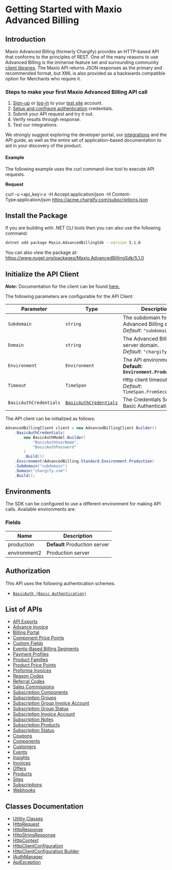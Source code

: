 
# Getting Started with Maxio Advanced Billing

## Introduction

Maxio Advanced Billing (formerly Chargify) provides an HTTP-based API that conforms to the principles of REST.
One of the many reasons to use Advanced Billing is the immense feature set and surrounding community [client libraries](page:development-tools/client-libraries).
The Maxio API returns JSON responses as the primary and recommended format, but XML is also provided as a backwards compatible option for Merchants who require it.

### Steps to make your first Maxio Advanced Billing API call

1. [Sign-up](https://app.chargify.com/signup/maxio-billing-sandbox) or [log-in](https://app.chargify.com/login.html) to your [test site](https://maxio.zendesk.com/hc/en-us/articles/24250712113165-Testing-Overview) account.
2. [Setup and configure authentication](https://maxio.zendesk.com/hc/en-us/articles/24294819360525-API-Keys) credentials.
3. Submit your API request and try it out.
4. Verify results through response.
5. Test our integrations.

We strongly suggest exploring the developer portal, our [integrations](https://www.maxio.com/integrations) and the API guide, as well as the entire set of application-based documentation to aid in your discovery of the product.

#### Example

The following example uses the curl command-line tool to execute API requests.

**Request**

curl -u <api_key>:x -H Accept:application/json -H Content-Type:application/json https://acme.chargify.com/subscriptions.json

## Install the Package

If you are building with .NET CLI tools then you can also use the following command:

```bash
dotnet add package Maxio.AdvancedBillingSdk --version 5.1.0
```

You can also view the package at:
https://www.nuget.org/packages/Maxio.AdvancedBillingSdk/5.1.0

## Initialize the API Client

**_Note:_** Documentation for the client can be found [here.](https://www.github.com/maxio-com/ab-dotnet-sdk/tree/5.1.0/doc/client.md)

The following parameters are configurable for the API Client:

| Parameter | Type | Description |
|  --- | --- | --- |
| `Subdomain` | `string` | The subdomain for your Advanced Billing site.<br>*Default*: `"subdomain"` |
| `Domain` | `string` | The Advanced Billing server domain.<br>*Default*: `"chargify.com"` |
| `Environment` | `Environment` | The API environment. <br> **Default: `Environment.Production`** |
| `Timeout` | `TimeSpan` | Http client timeout.<br>*Default*: `TimeSpan.FromSeconds(120)` |
| `BasicAuthCredentials` | [`BasicAuthCredentials`](https://www.github.com/maxio-com/ab-dotnet-sdk/tree/5.1.0/doc/auth/basic-authentication.md) | The Credentials Setter for Basic Authentication |

The API client can be initialized as follows:

```csharp
AdvancedBillingClient client = new AdvancedBillingClient.Builder()
    .BasicAuthCredentials(
        new BasicAuthModel.Builder(
            "BasicAuthUserName",
            "BasicAuthPassword"
        )
        .Build())
    .Environment(AdvancedBilling.Standard.Environment.Production)
    .Subdomain("subdomain")
    .Domain("chargify.com")
    .Build();
```

## Environments

The SDK can be configured to use a different environment for making API calls. Available environments are:

### Fields

| Name | Description |
|  --- | --- |
| production | **Default** Production server |
| environment2 | Production server |

## Authorization

This API uses the following authentication schemes.

* [`BasicAuth (Basic Authentication)`](https://www.github.com/maxio-com/ab-dotnet-sdk/tree/5.1.0/doc/auth/basic-authentication.md)

## List of APIs

* [API Exports](https://www.github.com/maxio-com/ab-dotnet-sdk/tree/5.1.0/doc/controllers/api-exports.md)
* [Advance Invoice](https://www.github.com/maxio-com/ab-dotnet-sdk/tree/5.1.0/doc/controllers/advance-invoice.md)
* [Billing Portal](https://www.github.com/maxio-com/ab-dotnet-sdk/tree/5.1.0/doc/controllers/billing-portal.md)
* [Component Price Points](https://www.github.com/maxio-com/ab-dotnet-sdk/tree/5.1.0/doc/controllers/component-price-points.md)
* [Custom Fields](https://www.github.com/maxio-com/ab-dotnet-sdk/tree/5.1.0/doc/controllers/custom-fields.md)
* [Events-Based Billing Segments](https://www.github.com/maxio-com/ab-dotnet-sdk/tree/5.1.0/doc/controllers/events-based-billing-segments.md)
* [Payment Profiles](https://www.github.com/maxio-com/ab-dotnet-sdk/tree/5.1.0/doc/controllers/payment-profiles.md)
* [Product Families](https://www.github.com/maxio-com/ab-dotnet-sdk/tree/5.1.0/doc/controllers/product-families.md)
* [Product Price Points](https://www.github.com/maxio-com/ab-dotnet-sdk/tree/5.1.0/doc/controllers/product-price-points.md)
* [Proforma Invoices](https://www.github.com/maxio-com/ab-dotnet-sdk/tree/5.1.0/doc/controllers/proforma-invoices.md)
* [Reason Codes](https://www.github.com/maxio-com/ab-dotnet-sdk/tree/5.1.0/doc/controllers/reason-codes.md)
* [Referral Codes](https://www.github.com/maxio-com/ab-dotnet-sdk/tree/5.1.0/doc/controllers/referral-codes.md)
* [Sales Commissions](https://www.github.com/maxio-com/ab-dotnet-sdk/tree/5.1.0/doc/controllers/sales-commissions.md)
* [Subscription Components](https://www.github.com/maxio-com/ab-dotnet-sdk/tree/5.1.0/doc/controllers/subscription-components.md)
* [Subscription Groups](https://www.github.com/maxio-com/ab-dotnet-sdk/tree/5.1.0/doc/controllers/subscription-groups.md)
* [Subscription Group Invoice Account](https://www.github.com/maxio-com/ab-dotnet-sdk/tree/5.1.0/doc/controllers/subscription-group-invoice-account.md)
* [Subscription Group Status](https://www.github.com/maxio-com/ab-dotnet-sdk/tree/5.1.0/doc/controllers/subscription-group-status.md)
* [Subscription Invoice Account](https://www.github.com/maxio-com/ab-dotnet-sdk/tree/5.1.0/doc/controllers/subscription-invoice-account.md)
* [Subscription Notes](https://www.github.com/maxio-com/ab-dotnet-sdk/tree/5.1.0/doc/controllers/subscription-notes.md)
* [Subscription Products](https://www.github.com/maxio-com/ab-dotnet-sdk/tree/5.1.0/doc/controllers/subscription-products.md)
* [Subscription Status](https://www.github.com/maxio-com/ab-dotnet-sdk/tree/5.1.0/doc/controllers/subscription-status.md)
* [Coupons](https://www.github.com/maxio-com/ab-dotnet-sdk/tree/5.1.0/doc/controllers/coupons.md)
* [Components](https://www.github.com/maxio-com/ab-dotnet-sdk/tree/5.1.0/doc/controllers/components.md)
* [Customers](https://www.github.com/maxio-com/ab-dotnet-sdk/tree/5.1.0/doc/controllers/customers.md)
* [Events](https://www.github.com/maxio-com/ab-dotnet-sdk/tree/5.1.0/doc/controllers/events.md)
* [Insights](https://www.github.com/maxio-com/ab-dotnet-sdk/tree/5.1.0/doc/controllers/insights.md)
* [Invoices](https://www.github.com/maxio-com/ab-dotnet-sdk/tree/5.1.0/doc/controllers/invoices.md)
* [Offers](https://www.github.com/maxio-com/ab-dotnet-sdk/tree/5.1.0/doc/controllers/offers.md)
* [Products](https://www.github.com/maxio-com/ab-dotnet-sdk/tree/5.1.0/doc/controllers/products.md)
* [Sites](https://www.github.com/maxio-com/ab-dotnet-sdk/tree/5.1.0/doc/controllers/sites.md)
* [Subscriptions](https://www.github.com/maxio-com/ab-dotnet-sdk/tree/5.1.0/doc/controllers/subscriptions.md)
* [Webhooks](https://www.github.com/maxio-com/ab-dotnet-sdk/tree/5.1.0/doc/controllers/webhooks.md)

## Classes Documentation

* [Utility Classes](https://www.github.com/maxio-com/ab-dotnet-sdk/tree/5.1.0/doc/utility-classes.md)
* [HttpRequest](https://www.github.com/maxio-com/ab-dotnet-sdk/tree/5.1.0/doc/http-request.md)
* [HttpResponse](https://www.github.com/maxio-com/ab-dotnet-sdk/tree/5.1.0/doc/http-response.md)
* [HttpStringResponse](https://www.github.com/maxio-com/ab-dotnet-sdk/tree/5.1.0/doc/http-string-response.md)
* [HttpContext](https://www.github.com/maxio-com/ab-dotnet-sdk/tree/5.1.0/doc/http-context.md)
* [HttpClientConfiguration](https://www.github.com/maxio-com/ab-dotnet-sdk/tree/5.1.0/doc/http-client-configuration.md)
* [HttpClientConfiguration Builder](https://www.github.com/maxio-com/ab-dotnet-sdk/tree/5.1.0/doc/http-client-configuration-builder.md)
* [IAuthManager](https://www.github.com/maxio-com/ab-dotnet-sdk/tree/5.1.0/doc/i-auth-manager.md)
* [ApiException](https://www.github.com/maxio-com/ab-dotnet-sdk/tree/5.1.0/doc/api-exception.md)

